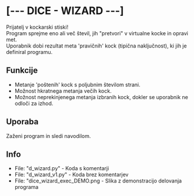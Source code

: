 # [--- DICE - WIZARD ---]

Prijatelj v kockarski stiski!<br> 
Program sprejme eno ali več števil, jih "pretvori" v virtualne kocke in opravi met.<br>
Uporabnik dobi rezultat meta 'pravičnih' kock (tipična naključnost), ki jih je definiral programu.

## Funkcije

* Metanje 'poštenih' kock s poljubnim številom strani.
* Možnost hkratnega metanja večih kock.
* Možnost neprekinjenega metanja izbranih kock, dokler se uporabnik ne odloči za izhod.

## Uporaba

Zaženi program in sledi navodilom.

## Info

+ File: "d_wizard.py"                 -    Koda s komentarji
+ File: "d_wizard_v1.py"              -    Koda brez komentarjev
+ File: "dice_wizard_exec_DEMO.png    -    Slika z demonstracijo delovanja programa